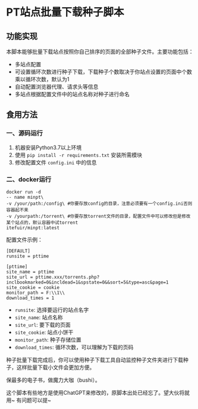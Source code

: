 
# PT站点批量下载种子脚本

## 功能实现

本脚本能够批量下载站点按照你自己排序的页面的全部种子文件。主要功能包括：

- 多站点配置
- 可设置循环次数进行种子下载，下载种子个数取决于你站点设置的页面中个数乘以循环次数，默认为1
- 自动配置浏览器代理、请求头等信息
- 多站点根据配置文件中的站点名称对种子进行命名

## 食用方法
### 一、源码运行
1. 机器安装Python3.7以上环境
2. 使用 `pip install -r requirements.txt` 安装所需模块
3. 修改配置文件 `config.ini` 中的信息



### 二、docker运行
```
docker run -d
-- name minpt\
-v /your/path:/config\ #你要存放config的目录，注意必须要有一个config.ini否则容器起不来
-v /yourpath:/torrent\ #你要存放torrent文件的目录，配置文件中可以修改但是修改某个站点的，默认容器中试torrent
itefuir/minpt:latest

```

配置文件示例：

```
[DEFAULT]
runsite = pttime

[pttime]
site_name = pttime
site_url = pttime.xxx/torrents.php?inclbookmarked=0&incldead=1&spstate=0&&sort=5&type=asc&page=1
site_cookie = cookie
monitor_path = F:\\1\\
download_times = 1
```

- `runsite`: 选择要运行的站点名字
- `site_name`: 站点名称
- `site_url`: 要下载的页面
- `site_cookie`: 站点小饼干
- `monitor_path`: 种子存储位置
- `download_times`: 循环次数，可以理解为下载的页码

种子批量下载完成后，你可以使用种子下载工具自动监控种子文件夹进行下载种子，这样批量下载小文件会更加方便。

保最多的电子书，做魔力大咖（bushi）。


这个脚本有些地方是使用ChatGPT来修改的，原脚本出处已经忘了。望大伙将就用~ 有问题可以提~
